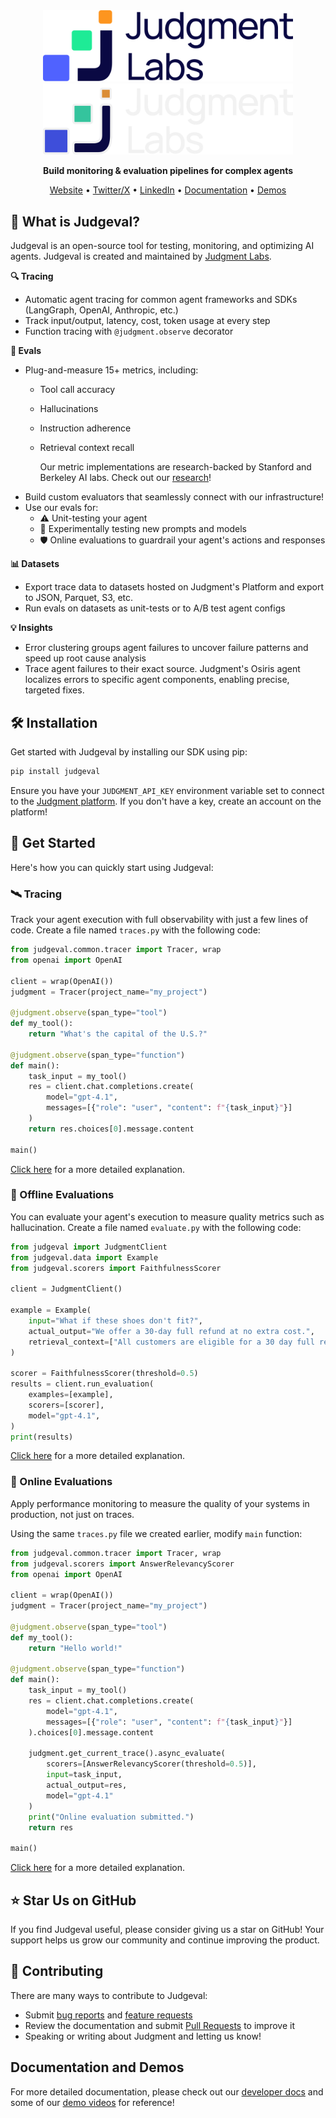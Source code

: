 <div align="center">

<img src="assets/logo-light.svg#gh-light-mode-only" alt="Judgment Logo" width="400" />
<img src="assets/logo-dark.svg#gh-dark-mode-only" alt="Judgment Logo" width="400" />

**Build monitoring & evaluation pipelines for complex agents**

[Website](https://www.judgmentlabs.ai/) • [Twitter/X](https://x.com/JudgmentLabs) • [LinkedIn](https://www.linkedin.com/company/judgmentlabs) • [Documentation](https://judgment.mintlify.app/getting_started) • [Demos](https://www.youtube.com/@AlexShan-j3o)

</div>

## 🚀 What is Judgeval?

Judgeval is an open-source tool for testing, monitoring, and optimizing AI agents. Judgeval is created and maintained by [Judgment Labs](https://judgmentlabs.ai/).


**🔍 Tracing**
* Automatic agent tracing for common agent frameworks and SDKs (LangGraph, OpenAI, Anthropic, etc.)
* Track input/output, latency, cost, token usage at every step
* Function tracing with `@judgment.observe` decorator

**🧪 Evals**
* Plug-and-measure 15+ metrics, including:
  * Tool call accuracy
  * Hallucinations
  * Instruction adherence
  * Retrieval context recall

    Our metric implementations are research-backed by Stanford and Berkeley AI labs. Check out our [research](https://judgmentlabs.ai/research)!
* Build custom evaluators that seamlessly connect with our infrastructure!
* Use our evals for:
    * ⚠️ Unit-testing your agent
    * 🔬 Experimentally testing new prompts and models
    * 🛡️ Online evaluations to guardrail your agent's actions and responses

**📊 Datasets**
* Export trace data to datasets hosted on Judgment's Platform and export to JSON, Parquet, S3, etc.
* Run evals on datasets as unit-tests or to A/B test agent configs

**💡 Insights**
* Error clustering groups agent failures to uncover failure patterns and speed up root cause analysis
* Trace agent failures to their exact source. Judgment's Osiris agent localizes errors to specific agent components, enabling precise, targeted fixes.


## 🛠️ Installation

Get started with Judgeval by installing our SDK using pip:

```bash
pip install judgeval
```

Ensure you have your `JUDGMENT_API_KEY` environment variable set to connect to the [Judgment platform](https://app.judgmentlabs.ai/). If you don't have a key, create an account on the platform!

## 🏁 Get Started

Here's how you can quickly start using Judgeval:

### 🛰️ Tracing

Track your agent execution with full observability with just a few lines of code.
Create a file named `traces.py` with the following code:

```python
from judgeval.common.tracer import Tracer, wrap
from openai import OpenAI

client = wrap(OpenAI())
judgment = Tracer(project_name="my_project")

@judgment.observe(span_type="tool")
def my_tool():
    return "What's the capital of the U.S.?"

@judgment.observe(span_type="function")
def main():
    task_input = my_tool()
    res = client.chat.completions.create(
        model="gpt-4.1",
        messages=[{"role": "user", "content": f"{task_input}"}]
    )
    return res.choices[0].message.content

main()
```

[Click here](https://judgment.mintlify.app/getting_started#create-your-first-trace) for a more detailed explanation.

### 📝 Offline Evaluations

You can evaluate your agent's execution to measure quality metrics such as hallucination.
Create a file named `evaluate.py` with the following code:

```python evaluate.py
from judgeval import JudgmentClient
from judgeval.data import Example
from judgeval.scorers import FaithfulnessScorer

client = JudgmentClient()

example = Example(
    input="What if these shoes don't fit?",
    actual_output="We offer a 30-day full refund at no extra cost.",
    retrieval_context=["All customers are eligible for a 30 day full refund at no extra cost."],
)

scorer = FaithfulnessScorer(threshold=0.5)
results = client.run_evaluation(
    examples=[example],
    scorers=[scorer],
    model="gpt-4.1",
)
print(results)
```

[Click here](https://judgment.mintlify.app/getting_started#create-your-first-experiment) for a more detailed explanation.

### 📡 Online Evaluations

Apply performance monitoring to measure the quality of your systems in production, not just on traces.

Using the same `traces.py` file we created earlier, modify `main` function:

```python
from judgeval.common.tracer import Tracer, wrap
from judgeval.scorers import AnswerRelevancyScorer
from openai import OpenAI

client = wrap(OpenAI())
judgment = Tracer(project_name="my_project")

@judgment.observe(span_type="tool")
def my_tool():
    return "Hello world!"

@judgment.observe(span_type="function")
def main():
    task_input = my_tool()
    res = client.chat.completions.create(
        model="gpt-4.1",
        messages=[{"role": "user", "content": f"{task_input}"}]
    ).choices[0].message.content

    judgment.get_current_trace().async_evaluate(
        scorers=[AnswerRelevancyScorer(threshold=0.5)],
        input=task_input,
        actual_output=res,
        model="gpt-4.1"
    )
    print("Online evaluation submitted.")
    return res

main()
```

[Click here](https://judgment.mintlify.app/getting_started#create-your-first-online-evaluation) for a more detailed explanation.


## ⭐ Star Us on GitHub

If you find Judgeval useful, please consider giving us a star on GitHub! Your support helps us grow our community and continue improving the product.

## 🤝 Contributing

There are many ways to contribute to Judgeval:

- Submit [bug reports](https://github.com/JudgmentLabs/judgeval/issues) and [feature requests](https://github.com/JudgmentLabs/judgeval/issues)
- Review the documentation and submit [Pull Requests](https://github.com/JudgmentLabs/judgeval/pulls) to improve it
- Speaking or writing about Judgment and letting us know!

## Documentation and Demos

For more detailed documentation, please check out our [developer docs](https://judgment.mintlify.app/getting_started) and some of our [demo videos](https://www.youtube.com/@AlexShan-j3o) for reference!
